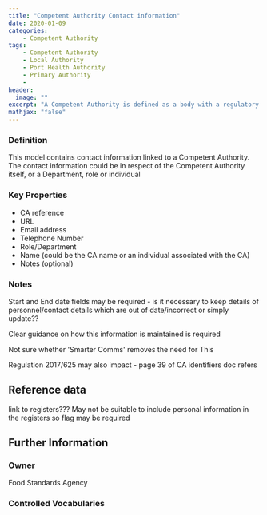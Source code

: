 ```yaml
---
title: "Competent Authority Contact information"
date: 2020-01-09
categories:
    - Competent Authority
tags:
    - Competent Authority
    - Local Authority
    - Port Health Authority
    - Primary Authority
    -   
header:
  image: ""
excerpt: "A Competent Authority is defined as a body with a regulatory or supervisory role over the provision of a service, such as a professional body; for example, the Institute of Actuaries or a central or local government authority."
mathjax: "false"
---
```


### Definition
This model contains contact information linked to a Competent Authority.  The contact information could be in respect of the Competent Authority itself, or a Department, role or individual

### Key Properties
*   CA reference
*   URL
*   Email address
*   Telephone Number
*   Role/Department
*   Name (could be the CA name or an individual associated with the CA)
*   Notes (optional)

### Notes
Start and End date fields may be required - is it necessary to keep details of personnel/contact details which are out of date/incorrect or simply update??

Clear guidance on how this information is maintained is required

Not sure whether 'Smarter Comms' removes the need for This

Regulation 2017/625 may also impact - page 39 of CA identifiers doc refers

## Reference data
link to registers???  May not be suitable to include personal information in the registers so flag may be required

## Further Information


### Owner
Food Standards Agency

### Controlled Vocabularies
